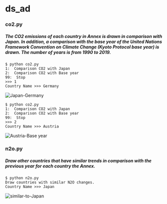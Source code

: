 # ds_ad

 ### co2.py
 
##### The CO2 emissions of each country in Annex is drawn in comparison with Japan. In addition, a comparison with the base year of the United Nations Framework Convention on Climate Change (Kyoto Protocol base year) is drawn. The number of years is from 1990 to 2019.

```
$ python co2.py
1:  Comparison CO2 with Japan
2:  Comparison CO2 with Base year
99:  Stop
>>> 1
Country Name >>> Germany
```
![Japan-Germany](/co2_Japan_Germany.png)

```
$ python co2.py
1:  Comparison CO2 with Japan
2:  Comparison CO2 with Base year
99:  Stop
>>> 2
Country Name >>> Austria
```
![Austria-Base year](/co2_Austria_BaseYear.png)


### n2o.py

##### Draw other countries that have similar trends in comparison with the previous year for each country the Annex.

```
$ python n2o.py
Draw countries with similar N2O changes.
Country Name >>> Japan
```
![similar-to-Japan](/n2o_Japan.png)
